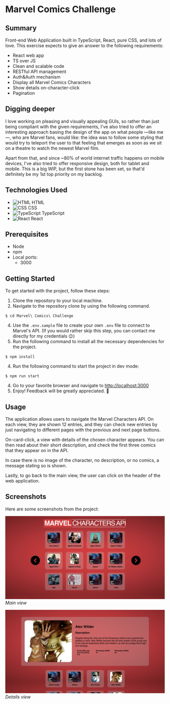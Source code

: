# Marvel Comics Challenge

## Summary
Front-end Web Application built in TypeScript, React, pure CSS, and lots of love. 
This exercise expects to give an answer to the following requirements:

- React web app
- TS over JS
- Clean and scalable code
- RESTful API management
- Auth&Auth mechanism
- Display all Marvel Comics Characters
- Show details on-character-click
- Pagination

## Digging deeper

I love working on pleasing and visually appealing GUIs, so rather than just being compliant with the given requirements, I've also tried to offer an interesting approach basing the design of the app on what people —like me—, who are Marvel fans, would like: the idea was to follow some styling that would try to teleport the user to that feeling that emerges as soon as we sit on a theatre to watch the newest Marvel film.

Apart from that, and since ~80% of world internet traffic happens on mobile devices, I've also tried to offer responsive design, both for tablet and mobile. This is a big WIP, but the first stone has been set, so that'd definitely be my 1st top priority on my backlog. 



## Technologies Used

- <img height="25" src="https://user-images.githubusercontent.com/25181517/192158954-f88b5814-d510-4564-b285-dff7d6400dad.png" alt="HTML" title="HTML" /> HTML
- <img height="25" src="https://user-images.githubusercontent.com/25181517/183898674-75a4a1b1-f960-4ea9-abcb-637170a00a75.png" alt="CSS" title="CSS" /> CSS
- <img height="25" src="https://user-images.githubusercontent.com/25181517/183890598-19a0ac2d-e88a-4005-a8df-1ee36782fde1.png" alt="TypeScript" title="TypeScript" /> TypeScript
- <img height="25" src="https://user-images.githubusercontent.com/25181517/183897015-94a058a6-b86e-4e42-a37f-bf92061753e5.png" alt="React" title="React" /> React

## Prerequisites
- Node
- npm
- Local ports:
    - 3000

## Getting Started

To get started with the project, follow these steps:

1. Clone the repository to your local machine.
2. Navigate to the repository clone by using the following command.
```
$ cd Marvel\ Comics\ Challenge
```
4. Use the `.env.sample` file to create your own `.env` file to connect to Marvel's API. (If you would rather skip this step, you can contact me directly for my credentials 😉)
5. Run the following command to install all the necessary dependencies for the project.
```
$ npm install
```
4. Run the following command to start the project in dev mode:
```
$ npm run start
```
4. Go to your favorite browser and navigate to [http://localhost:3000](http://localhost:3000)
5. Enjoy! Feedback will be greatly appreciated. 🙂 

## Usage

The application allows users to navigate the Marvel Characters API. On each view, they are shown 12 entries, and they can check new entries by just navigating to different pages with the previous and next page buttons.

On-card-click, a view with details of the chosen character appears. You can then read about their short description, and check the first three comics that they appear on in the API. 

In case there is no image of the character, no description, or no comics, a message stating so is shown. 

Lastly, to go back to the main view, the user can click on the header of the web application.

## Screenshots

Here are some screenshots from the project:

![Main view](./public/Main.png)
*Main view*

![Details view](./public/Details.png)
*Details view*
